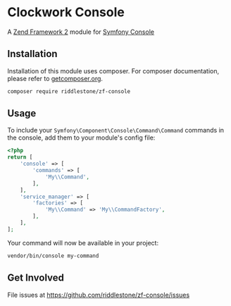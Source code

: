 # Clockwork Console

A [Zend Framework 2](https://github.com/zendframework) module for [Symfony Console](https://github.com/symfony/console)

## Installation

Installation of this module uses composer. For composer documentation, please refer to
[getcomposer.org](http://getcomposer.org/).

```sh
composer require riddlestone/zf-console
```

## Usage

To include your `Symfony\Component\Console\Command\Command` commands in the console, add them to your module's config file:

```php
<?php
return [
    'console' => [
        'commands' => [
            'My\\Command',
        ],
    ],
    'service_manager' => [
        'factories' => [
            'My\\Command' => 'My\\CommandFactory',
        ],
    ],
];
```

Your command will now be available in your project:
```sh
vendor/bin/console my-command
```

## Get Involved

File issues at https://github.com/riddlestone/zf-console/issues

